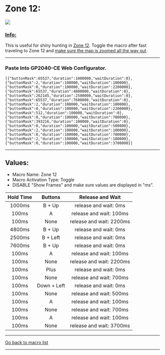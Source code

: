 # Zone 12:

<img src="/Macro-Images/Zone_12.gif" />

### <ins>Info:</ins>
This is useful for shiny hunting in [Zone 12](https://www.serebii.net/pokearth/lumiosecity/wildzone12.shtml). Toggle the macro after fast traveling to Zone 12 and [make sure the map is zoomed all the way out](https://github.com/OngoGablogian/Legends_Z-A_Macros?tab=readme-ov-file#map-zoom-info).

----

### Paste Into GP2040-CE Web Configurator.
```
[{"buttonMask":65537,"duration":1000000,"waitDuration":0},{"buttonMask":2,"duration":100000,"waitDuration":100000},{"buttonMask":0,"duration":100000,"waitDuration":2200000},{"buttonMask":65537,"duration":4800000,"waitDuration":0},{"buttonMask":262145,"duration":2500000,"waitDuration":0},{"buttonMask":65537,"duration":7600000,"waitDuration":0},{"buttonMask":2,"duration":100000,"waitDuration":100000},{"buttonMask":0,"duration":100000,"waitDuration":2200000},{"buttonMask":512,"duration":100000,"waitDuration":0},{"buttonMask":0,"duration":100000,"waitDuration":700000},{"buttonMask":393216,"duration":100000,"waitDuration":0},{"buttonMask":0,"duration":100000,"waitDuration":500000},{"buttonMask":2,"duration":100000,"waitDuration":100000},{"buttonMask":0,"duration":100000,"waitDuration":700000},{"buttonMask":2,"duration":100000,"waitDuration":100000},{"buttonMask":0,"duration":100000,"waitDuration":3700000}]
```

----

## Values:

* Macro Name: Zone 12
* Macro Activation Type: Toggle
* DISABLE "Show Frames" and make sure values are displayed in "ms".

| Hold Time | Buttons | Release and Wait |
| :---: | :---: | :---: |
| 1000ms | B + Up      | release and wait: 0ms    |
| 100ms  | A           | release and wait: 100ms  |
| 100ms  | None        | release and wait: 2200ms |
| 4800ms | B + Up      | release and wait: 0ms    |
| 2500ms | B + Left    | release and wait: 0ms    |
| 7600ms | B + Up      | release and wait: 0ms    |
| 100ms  | A           | release and wait: 100ms  |
| 100ms  | None        | release and wait: 2200ms |
| 100ms  | Plus        | release and wait: 0ms    |
| 100ms  | None        | release and wait: 700ms  |
| 100ms  | Down + Left | release and wait: 0ms    |
| 100ms  | None        | release and wait: 500ms  |
| 100ms  | A           | release and wait: 100ms  |
| 100ms  | None        | release and wait: 700ms  |
| 100ms  | A           | release and wait: 100ms  |
| 100ms  | None        | release and wait: 3700ms |

----

[Go back to macro list](https://github.com/OngoGablogian/Legends_Z-A_Macros/tree/main?tab=readme-ov-file#included-macros)

----
